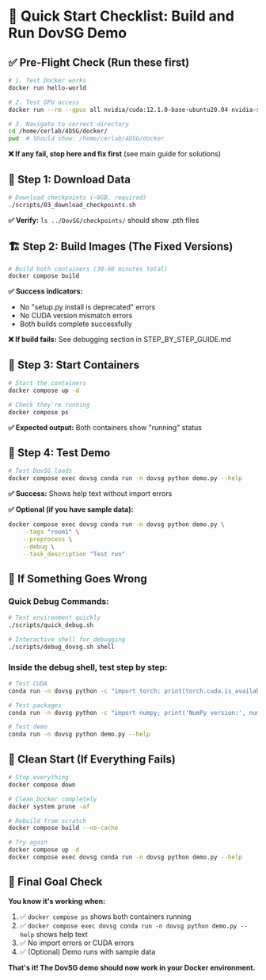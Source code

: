 # 🚀 Quick Start Checklist: Build and Run DovSG Demo

## ✅ Pre-Flight Check (Run these first)

```bash
# 1. Test Docker works
docker run hello-world

# 2. Test GPU access
docker run --rm --gpus all nvidia/cuda:12.1.0-base-ubuntu20.04 nvidia-smi

# 3. Navigate to correct directory
cd /home/cerlab/4DSG/docker/
pwd  # Should show: /home/cerlab/4DSG/docker
```

**❌ If any fail, stop here and fix first** (see main guide for solutions)

## 🔽 Step 1: Download Data

```bash
# Download checkpoints (~8GB, required)
./scripts/03_download_checkpoints.sh
```

**✅ Verify:** `ls ../DovSG/checkpoints/` should show .pth files

## 🏗️ Step 2: Build Images (The Fixed Versions)

```bash
# Build both containers (30-60 minutes total)
docker compose build
```

**✅ Success indicators:**
- No "setup.py install is deprecated" errors
- No CUDA version mismatch errors
- Both builds complete successfully

**❌ If build fails:** See debugging section in STEP_BY_STEP_GUIDE.md

## 🚀 Step 3: Start Containers

```bash
# Start the containers
docker compose up -d

# Check they're running
docker compose ps
```

**✅ Expected output:** Both containers show "running" status

## 🧪 Step 4: Test Demo

```bash
# Test DovSG loads
docker compose exec dovsg conda run -n dovsg python demo.py --help
```

**✅ Success:** Shows help text without import errors

**✅ Optional (if you have sample data):**
```bash
docker compose exec dovsg conda run -n dovsg python demo.py \
    --tags "room1" \
    --preprocess \
    --debug \
    --task_description "Test run"
```

## 🐛 If Something Goes Wrong

### Quick Debug Commands:
```bash
# Test environment quickly
./scripts/quick_debug.sh

# Interactive shell for debugging
./scripts/debug_dovsg.sh shell
```

### Inside the debug shell, test step by step:
```bash
# Test CUDA
conda run -n dovsg python -c "import torch; print(torch.cuda.is_available())"

# Test packages
conda run -n dovsg python -c "import numpy; print('NumPy version:', numpy.__version__)"

# Test demo
conda run -n dovsg python demo.py --help
```

## 🔄 Clean Start (If Everything Fails)

```bash
# Stop everything
docker compose down

# Clean Docker completely
docker system prune -af

# Rebuild from scratch
docker compose build --no-cache

# Try again
docker compose up -d
docker compose exec dovsg conda run -n dovsg python demo.py --help
```

## 🎯 Final Goal Check

**You know it's working when:**
1. ✅ `docker compose ps` shows both containers running
2. ✅ `docker compose exec dovsg conda run -n dovsg python demo.py --help` shows help text
3. ✅ No import errors or CUDA errors
4. ✅ (Optional) Demo runs with sample data

**That's it! The DovSG demo should now work in your Docker environment.**